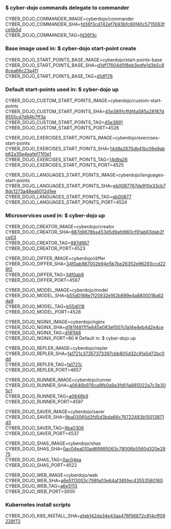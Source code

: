 ### $ cyber-dojo commands delegate to commander

CYBER_DOJO_COMMANDER_IMAGE=cyberdojo/commander  
CYBER_DOJO_COMMANDER_SHA=[fd36f3cd742ef7b93bfc60f40c5715063fce5b5d](https://github.com/cyber-dojo/commander/commit/fd36f3cd742ef7b93bfc60f40c5715063fce5b5d)  
CYBER_DOJO_COMMANDER_TAG=[fd36f3c](https://hub.docker.com/layers/cyberdojo/commander/fd36f3c/images/sha256-c8f6e57cf1a5e765810b5a875385c5e4f6c1cba9832d56cee927e1e9f32dc66e)  

### Base image used in: $ cyber-dojo start-point create

CYBER_DOJO_START_POINTS_BASE_IMAGE=cyberdojo/start-points-base  
CYBER_DOJO_START_POINTS_BASE_SHA=[d1df17604d5f8eb3edfe1d3b5c88cea66c23a4f1](https://github.com/cyber-dojo/start-points-base/commit/d1df17604d5f8eb3edfe1d3b5c88cea66c23a4f1)  
CYBER_DOJO_START_POINTS_BASE_TAG=[d1df176](https://hub.docker.com/layers/cyberdojo/start-points-base/d1df176/images/sha256-553d041c186b9fc5711ed06f56d163687d9c5d3dd982a53d6656c821a8f1b773)  

### Default start-points used in: $ cyber-dojo up

CYBER_DOJO_CUSTOM_START_POINTS_IMAGE=cyberdojo/custom-start-points  
CYBER_DOJO_CUSTOM_START_POINTS_SHA=[45e3891cffdf4a585a28187d8555cd7d64b7ff3a](https://github.com/cyber-dojo/custom-start-points/commit/45e3891cffdf4a585a28187d8555cd7d64b7ff3a)  
CYBER_DOJO_CUSTOM_START_POINTS_TAG=[45e3891](https://hub.docker.com/layers/cyberdojo/custom-start-points/45e3891/images/sha256-9ad82200d068eb31716bdebcf2c82706635d2051fce661f9ea56f421a2a17910)  
CYBER_DOJO_CUSTOM_START_POINTS_PORT=4526

CYBER_DOJO_EXERCISES_START_POINTS_IMAGE=cyberdojo/exercises-start-points  
CYBER_DOJO_EXERCISES_START_POINTS_SHA=[14d9a2670db41bc06e9abb62a35e4eafef71f0e1](https://github.com/cyber-dojo/exercises-start-points/commit/14d9a2670db41bc06e9abb62a35e4eafef71f0e1)  
CYBER_DOJO_EXERCISES_START_POINTS_TAG=[14d9a26](https://hub.docker.com/layers/cyberdojo/exercises-start-points/14d9a26/images/sha256-edfaeda72b67f613bb1fed67edf307fa661fe50bf5da3f491f4b6bd6083dde1d)  
CYBER_DOJO_EXERCISES_START_POINTS_PORT=4525

CYBER_DOJO_LANGUAGES_START_POINTS_IMAGE=cyberdojo/languages-start-points  
CYBER_DOJO_LANGUAGES_START_POINTS_SHA=[eb0087767de910e33cb78dc1273a48ea6012d1ee](https://github.com/cyber-dojo/languages-start-points/commit/eb0087767de910e33cb78dc1273a48ea6012d1ee)  
CYBER_DOJO_LANGUAGES_START_POINTS_TAG=[eb00877](https://hub.docker.com/layers/cyberdojo/languages-start-points/eb00877/images/sha256-f607e50facdac0b0ebc2a4d621659a5418e7e58274250fc2f2e81b9e06ee0c39)  
CYBER_DOJO_LANGUAGES_START_POINTS_PORT=4524

### Microservices used in: $ cyber-dojo up

CYBER_DOJO_CREATOR_IMAGE=cyberdojo/creator  
CYBER_DOJO_CREATOR_SHA=[887d9678ba453d5d9afd960cf91ab63dab2fce03](https://github.com/cyber-dojo/creator/commit/887d9678ba453d5d9afd960cf91ab63dab2fce03)  
CYBER_DOJO_CREATOR_TAG=[887d967](https://hub.docker.com/layers/cyberdojo/creator/887d967/images/sha256-7c3472c72ece4518ff4f9ed3b9637a816673026090ce8c804d1cdadb66653f5b)  
CYBER_DOJO_CREATOR_PORT=4523

CYBER_DOJO_DIFFER_IMAGE=cyberdojo/differ  
CYBER_DOJO_DIFFER_SHA=[34f0ab987002b94e5b7be26352e96293ccd229f2](https://github.com/cyber-dojo/differ/commit/34f0ab987002b94e5b7be26352e96293ccd229f2)  
CYBER_DOJO_DIFFER_TAG=[34f0ab9](https://hub.docker.com/layers/cyberdojo/differ/34f0ab9/images/sha256-e92f626b4171c0c1f5df673bc5c16de2ebbcbf734dd586517507cc55f47fd14c)  
CYBER_DOJO_DIFFER_PORT=4567

CYBER_DOJO_MODEL_IMAGE=cyberdojo/model  
CYBER_DOJO_MODEL_SHA=[b55d0188e7f25932e162b899e4a8800018a62da9](https://github.com/cyber-dojo/model/commit/b55d0188e7f25932e162b899e4a8800018a62da9)  
CYBER_DOJO_MODEL_TAG=[b55d018](https://hub.docker.com/layers/cyberdojo/model/b55d018/images/sha256-728209a2975735f8c9cca3262a9c3947f32289dae5ea7ecd675caeeccb6f15dd)  
CYBER_DOJO_MODEL_PORT=4528

CYBER_DOJO_NGINX_IMAGE=cyberdojo/nginx  
CYBER_DOJO_NGINX_SHA=[d181f4811f1e845e083ef007c1a14e4eb4d2e4ce](https://github.com/cyber-dojo/nginx/commit/d181f4811f1e845e083ef007c1a14e4eb4d2e4ce)  
CYBER_DOJO_NGINX_TAG=[d181f48](https://hub.docker.com/layers/cyberdojo/nginx/d181f48/images/sha256-443c6c932b523dec0398894840e1c800bc542f8ccb042cbea13e474bde5a17d7)  
CYBER_DOJO_NGINX_PORT=80 # Default in: $ cyber-dojo up

CYBER_DOJO_REPLER_IMAGE=cyberdojo/repler  
CYBER_DOJO_REPLER_SHA=[fa1721c37357373397cbb805d32c91a5d72bc0dd](https://github.com/cyber-dojo/repler/commit/fa1721c37357373397cbb805d32c91a5d72bc0dd)  
CYBER_DOJO_REPLER_TAG=[fa1721c](https://hub.docker.com/layers/cyberdojo/repler/fa1721c/images/sha256-0467b1ffb64e69fc9df3db0ef2f0fe50ff3c458c0ad0d9172541cad9e9184059)  
CYBER_DOJO_REPLER_PORT=4657

CYBER_DOJO_RUNNER_IMAGE=cyberdojo/runner  
CYBER_DOJO_RUNNER_SHA=[a0646b976ca9fb0a9a3fd01a895022a7c3b305c1](https://github.com/cyber-dojo/runner/commit/a0646b976ca9fb0a9a3fd01a895022a7c3b305c1)  
CYBER_DOJO_RUNNER_TAG=[a0646b9](https://hub.docker.com/layers/cyberdojo/runner/a0646b9/images/sha256-d59c33c3dd521cc9564c38aa684ced516055235d6d4f3f31e60302625f09d167)  
CYBER_DOJO_RUNNER_PORT=4597

CYBER_DOJO_SAVER_IMAGE=cyberdojo/saver  
CYBER_DOJO_SAVER_SHA=[9ba03065d2fd5d3bda66c76722483b15013871d3](https://github.com/cyber-dojo/saver/commit/9ba03065d2fd5d3bda66c76722483b15013871d3)  
CYBER_DOJO_SAVER_TAG=[9ba0306](https://hub.docker.com/layers/cyberdojo/saver/9ba0306/images/sha256-d5b4b493b96a407d46d2ca3af0bb4e9ffd225df78a5aed105224e4120b3b9814)  
CYBER_DOJO_SAVER_PORT=4537

CYBER_DOJO_SHAS_IMAGE=cyberdojo/shas  
CYBER_DOJO_SHAS_SHA=[0ac04ea010ad69985063c78006b5560d320e2875](https://github.com/cyber-dojo/shas/commit/0ac04ea010ad69985063c78006b5560d320e2875)  
CYBER_DOJO_SHAS_TAG=[0ac04ea](https://hub.docker.com/layers/cyberdojo/shas/0ac04ea/images/sha256-41320584066034656f7ad11fe995db99916f3b722f5e878fac15352a7ddf173b)  
CYBER_DOJO_SHAS_PORT=4522

CYBER_DOJO_WEB_IMAGE=cyberdojo/web  
CYBER_DOJO_WEB_SHA=[a6e5113053c798fa03e64af385fec43553580160](https://github.com/cyber-dojo/web/commit/a6e5113053c798fa03e64af385fec43553580160)  
CYBER_DOJO_WEB_TAG=[a6e5113](https://hub.docker.com/layers/cyberdojo/web/a6e5113/images/sha256-8541968ff127d0eb10f4c1b856bbbd07147a0146d0a01ae44a8c8b2baaa0919e)  
CYBER_DOJO_WEB_PORT=3000

### Kubernetes install scripts
CYBER_DOJO_K8S_INSTALL_SHA=[a1eb142da34e43aa476f56872c814cff09228f72](https://github.com/cyber-dojo/k8s-install/commit/a1eb142da34e43aa476f56872c814cff09228f72)  
